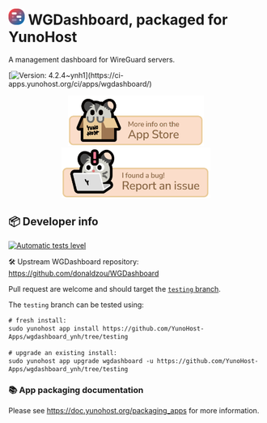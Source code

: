 <!--
N.B.: This README was automatically generated by <https://github.com/YunoHost/apps_tools/blob/main/readme_generator>
It shall NOT be edited by hand.
-->

<h1>
  <img src="/doc/screenshots/wgdashboard-logo.png" width="32px" alt="Logo of WGDashboard">
  WGDashboard, packaged for YunoHost
</h1>

A management dashboard for WireGuard servers.

[![Version: 4.2.4~ynh1](https://img.shields.io/badge/Version-4.2.4~ynh1-rgba(0,150,0,1)?style=for-the-badge)](https://ci-apps.yunohost.org/ci/apps/wgdashboard/)

<div align="center">
<a href="https://apps.yunohost.org/app/wgdashboard"><img height="100px" src="https://github.com/YunoHost/yunohost-artwork/raw/refs/heads/main/badges/neopossum-badges/badge_more_info_on_the_appstore.svg"/></a>
<a href="https://github.com/YunoHost-Apps/wgdashboard_ynh/issues"><img height="100px" src="https://github.com/YunoHost/yunohost-artwork/raw/refs/heads/main/badges/neopossum-badges/badge_report_an_issue.svg"/></a>
</div>

## 📦 Developer info

[![Automatic tests level](https://yunorunner.tiesiog.lt/api/badge/wgdashboard/integration)](https://ci-apps.yunohost.org/ci/apps/wgdashboard/)

🛠️ Upstream WGDashboard repository: <https://github.com/donaldzou/WGDashboard>

Pull request are welcome and should target the [`testing` branch](https://github.com/YunoHost-Apps/wgdashboard_ynh/tree/testing).

The `testing` branch can be tested using:
```
# fresh install:
sudo yunohost app install https://github.com/YunoHost-Apps/wgdashboard_ynh/tree/testing

# upgrade an existing install:
sudo yunohost app upgrade wgdashboard -u https://github.com/YunoHost-Apps/wgdashboard_ynh/tree/testing
```

### 📚 App packaging documentation

Please see <https://doc.yunohost.org/packaging_apps> for more information.
